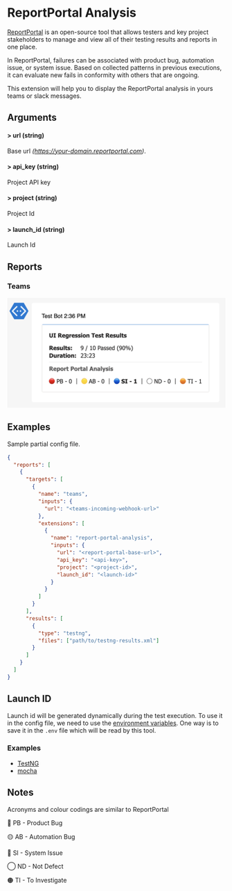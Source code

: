 # ReportPortal Analysis

[ReportPortal](https://reportportal.io/) is an open-source tool that allows testers and key project stakeholders to manage and view all of their testing results and reports in one place.

In ReportPortal, failures can be associated with product bug, automation issue, or system issue. Based on collected patterns in previous executions, it can evaluate new fails in conformity with others that are ongoing.

This extension will help you to display the ReportPortal analysis in yours teams or slack messages.

## Arguments

#### > url (string)

Base url _(https://your-domain.reportportal.com)_.

#### > api_key (string)

Project API key

#### > project (string)

Project Id

#### > launch_id (string)

Launch Id

## Reports

### Teams

![teams-link](../assets/images/teams/teams-report-portal-analysis.png)

## Examples

Sample partial config file.

```json {11-19}
{
  "reports": [
    {
      "targets": [
        {
          "name": "teams",
          "inputs": {
            "url": "<teams-incoming-webhook-url>"
          },
          "extensions": [
            {
              "name": "report-portal-analysis",
              "inputs": {
                "url": "<report-portal-base-url>",
                "api_key": "<api-key>",
                "project": "<project-id>",
                "launch_id": "<launch-id>"
              }   
            }
          ]
        }
      ],
      "results": [
        {
          "type": "testng",
          "files": ["path/to/testng-results.xml"]
        }
      ]
    }
  ]
}
```

## Launch ID

Launch id will be generated dynamically during the test execution. To use it in the config file, we need to use the [environment variables](/guides/environment-variables). One way is to save it in the `.env` file which will be read by this tool.

### Examples

- [TestNG](https://github.com/reportportal/agent-java-testNG/issues/180)
- [mocha](https://github.com/reportportal/agent-js-mocha/issues/78)

## Notes

Acronyms and colour codings are similar to ReportPortal

🔴 PB - Product Bug

🟡 AB - Automation Bug

🔵 SI - System Issue

◯ ND - Not Defect

🟠 TI - To Investigate
